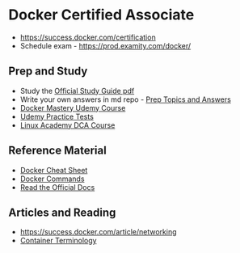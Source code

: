# Docker Certified Associate

* https://success.docker.com/certification
* Schedule exam - https://prod.examity.com/docker/

## Prep and Study
* Study the [Official Study Guide pdf](https://docker.cdn.prismic.io/docker%2Fa2d454ff-b2eb-4e9f-af0e-533759119eee_dca+study+guide+v1.0.1.pdf)
* Write your own answers in md repo - [Prep Topics and Answers](exam-prep/readme.md)
* [Docker Mastery Udemy Course](https://www.udemy.com/docker-mastery/)
* [Udemy Practice Tests](https://www.udemy.com/docker-certified-associate-dca-practice-test)
* [Linux Academy DCA Course](https://linuxacademy.com/containers/training/course/name/docker-certified-associate-prep-course)

## Reference Material
* [Docker Cheat Sheet](cheat-sheet.md)
* [Docker Commands](docker-commands.md)
* [Read the Official Docs](dca-reading-docs.md)

## Articles and Reading
* https://success.docker.com/article/networking
* [Container Terminology](https://developers.redhat.com/blog/2018/02/22/container-terminology-practical-introduction/)
